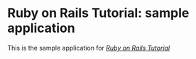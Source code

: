 # Ruby on Rails Tutorial: sample application

This is the sample application for [*Ruby on Rails Tutorial*](http://railstutorial.org/)